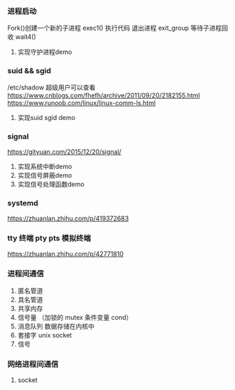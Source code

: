 ### 进程启动
Fork()创建一个新的子进程    exec1()    执行代码   退出进程 exit_group   等待子进程回收 wait4()
1. 实现守护进程demo


### suid && sgid
/etc/shadow 超级用户可以查看
https://www.cnblogs.com/fhefh/archive/2011/09/20/2182155.html
https://www.runoob.com/linux/linux-comm-ls.html
1. 实现suid sgid demo


### signal
https://gityuan.com/2015/12/20/signal/
1. 实现系统中断demo
2. 实现信号屏蔽demo
3. 实现信号处理函数demo

### systemd
https://zhuanlan.zhihu.com/p/419372683


### tty 终端  pty  pts 模拟终端
https://zhuanlan.zhihu.com/p/42771810

### 进程间通信
1.  匿名管道
2.  具名管道
3.  共享内存
4.  信号量 （加锁的 mutex 条件变量 cond）
5.  消息队列  数据存储在内核中
6.  套接字 unix socket
7.  信号

### 网络进程间通信
1.  socket
